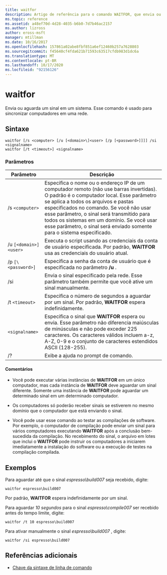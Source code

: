 ```yaml
---
title: waitfor
description: Artigo de referência para o comando WAITFOR, que envia ou aguarda um sinal em um sistema.
ms.topic: reference
ms.assetid: a48ef70d-4d28-4035-b6b0-7d7b46ac2157
ms.author: lizross
author: eross-msft
manager: mtillman
ms.date: 10/16/2017
ms.openlocfilehash: 157861a02abe8fbf851a6ef12460b257a7628803
ms.sourcegitcommit: f45640cf4fda621b71593c63517cfdb983d1dc6a
ms.translationtype: MT
ms.contentlocale: pt-BR
ms.lasthandoff: 10/17/2020
ms.locfileid: "92156126"
---
```

# <a name="waitfor"></a>waitfor

Envia ou aguarda um sinal em um sistema. Esse comando é usado para sincronizar computadores em uma rede.

## <a name="syntax"></a>Sintaxe

```
waitfor [/s <computer> [/u [<domain>\]<user> [/p [<password>]]]] /si <signalname>
waitfor [/t <timeout>] <signalname>
```

### <a name="parameters"></a>Parâmetros

| Parâmetro | Descrição |
|--|--|
| /s `<computer>` | Especifica o nome ou o endereço IP de um computador remoto (não use barras invertidas). O padrão é o computador local. Esse parâmetro se aplica a todos os arquivos e pastas especificados no comando. Se você não usar esse parâmetro, o sinal será transmitido para todos os sistemas em um domínio. Se você usar esse parâmetro, o sinal será enviado somente para o sistema especificado. |
| /u `[<domain>]<user>` | Executa o script usando as credenciais da conta de usuário especificada. Por padrão, **WAITFOR** usa as credenciais do usuário atual. |
| /p `[\<password>]` | Especifica a senha da conta de usuário que é especificada no parâmetro **/u** . |
| /si | Envia o sinal especificado pela rede. Esse parâmetro também permite que você ative um sinal manualmente. |
| /t `<timeout>` | Especifica o número de segundos a aguardar por um sinal. Por padrão, **WAITFOR** espera indefinidamente. |
| `<signalname>` | Especifica o sinal que **WAITFOR** espera ou envia. Esse parâmetro não diferencia maiúsculas de minúsculas e não pode exceder 225 caracteres. Os caracteres válidos incluem a-z, A-Z, 0-9 e o conjunto de caracteres estendidos ASCII (128-255). |
| /? | Exibe a ajuda no prompt de comando. |

#### <a name="remarks"></a>Comentários

- Você pode executar várias instâncias de **WAITFOR** em um único computador, mas cada instância de **WAITFOR** deve aguardar um sinal diferente. Somente uma instância de **WAITFOR** pode aguardar um determinado sinal em um determinado computador.

- Os computadores só poderão receber sinais se estiverem no mesmo domínio que o computador que está enviando o sinal.

- Você pode usar esse comando ao testar as compilações de software. Por exemplo, o computador de compilação pode enviar um sinal para vários computadores executando **WAITFOR** após a conclusão bem-sucedida da compilação. No recebimento do sinal, o arquivo em lotes que inclui o **WAITFOR** pode instruir os computadores a iniciarem imediatamente a instalação do software ou a execução de testes na compilação compilada.

## <a name="examples"></a>Exemplos

Para aguardar até que o sinal *espresso\build007* seja recebido, digite:

```
waitfor espresso\build007
```

Por padrão, **WAITFOR** espera indefinidamente por um sinal.

Para aguardar *10 segundos* para o sinal *espresso\compile007* ser recebido antes do tempo limite, digite:

```
waitfor /t 10 espresso\build007
```

Para ativar manualmente o sinal *espresso\build007* , digite:

```
waitfor /si espresso\build007
```

## <a name="additional-references"></a>Referências adicionais

- [Chave da sintaxe de linha de comando](command-line-syntax-key.md)
